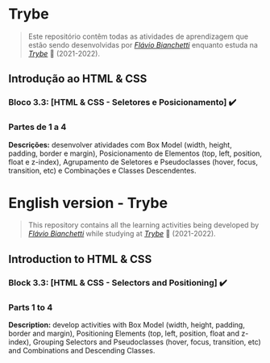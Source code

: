 
# Trybe

> Este repositório contêm todas as atividades de aprendizagem que estão sendo desenvolvidas por  _[Flávio Bianchetti](https://www.linkedin.com/in/flaviobianchetti/)_ enquanto estuda na _[Trybe](https://www.betrybe.com/)_ :rocket: (2021-2022).

## Introdução ao HTML & CSS


### Bloco 3.3: [HTML & CSS - Seletores e Posicionamento] :heavy_check_mark:

### Partes de 1 a 4

**Descrições:** desenvolver atividades com Box Model (width, height, padding, border e margin),  Posicionamento de Elementos (top, left, position, float e z-index), Agrupamento de Seletores e Pseudoclasses (hover, focus, transition, etc) e Combinações e Classes Descendentes.

# English version - Trybe

> This repository contains all the learning activities being developed by _[Flávio Bianchetti](https://www.linkedin.com/in/flaviobianchetti/)_ while studying at _[Trybe](https://www.betrybe.com/)_ :rocket: (2021-2022).

## Introduction to HTML & CSS


### Block 3.3: [HTML & CSS - Selectors and Positioning] :heavy_check_mark:

### Parts 1 to 4

**Description:** develop activities with Box Model (width, height, padding, border and margin), Positioning Elements (top, left, position, float and z-index), Grouping Selectors and Pseudoclasses (hover, focus, transition, etc) and Combinations and Descending Classes.